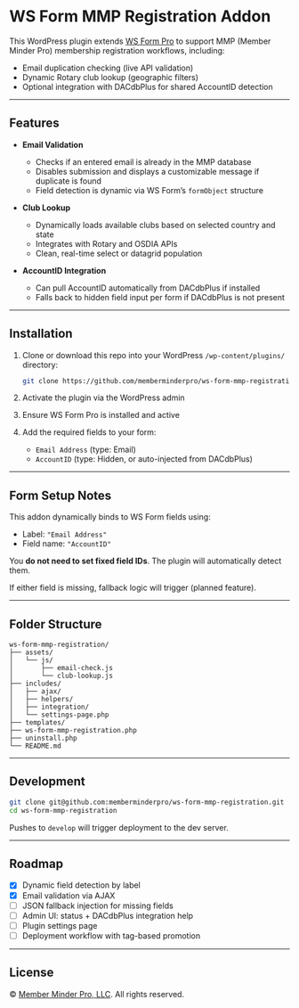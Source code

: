 # WS Form MMP Registration Addon

This WordPress plugin extends [WS Form Pro](https://wsform.com) to support MMP (Member Minder Pro) membership registration workflows, including:

- Email duplication checking (live API validation)
- Dynamic Rotary club lookup (geographic filters)
- Optional integration with DACdbPlus for shared AccountID detection

---

## Features

- **Email Validation**
  - Checks if an entered email is already in the MMP database
  - Disables submission and displays a customizable message if duplicate is found
  - Field detection is dynamic via WS Form’s `formObject` structure

- **Club Lookup**
  - Dynamically loads available clubs based on selected country and state
  - Integrates with Rotary and OSDIA APIs
  - Clean, real-time select or datagrid population

- **AccountID Integration**
  - Can pull AccountID automatically from DACdbPlus if installed
  - Falls back to hidden field input per form if DACdbPlus is not present

---

## Installation

1. Clone or download this repo into your WordPress `/wp-content/plugins/` directory:

   ```bash
   git clone https://github.com/memberminderpro/ws-form-mmp-registration.git
   ```

2. Activate the plugin via the WordPress admin

3. Ensure WS Form Pro is installed and active

4. Add the required fields to your form:
   - `Email Address` (type: Email)
   - `AccountID` (type: Hidden, or auto-injected from DACdbPlus)

---

## Form Setup Notes

This addon dynamically binds to WS Form fields using:
- Label: `"Email Address"`  
- Field name: `"AccountID"`

You **do not need to set fixed field IDs**. The plugin will automatically detect them.

If either field is missing, fallback logic will trigger (planned feature).

---

## Folder Structure

```
ws-form-mmp-registration/
├── assets/
│   └── js/
│       ├── email-check.js
│       └── club-lookup.js
├── includes/
│   ├── ajax/
│   ├── helpers/
│   ├── integration/
│   └── settings-page.php
├── templates/
├── ws-form-mmp-registration.php
├── uninstall.php
└── README.md
```

---

## Development

```bash
git clone git@github.com:memberminderpro/ws-form-mmp-registration.git
cd ws-form-mmp-registration
```

Pushes to `develop` will trigger deployment to the dev server.

---

## Roadmap

- [x] Dynamic field detection by label
- [x] Email validation via AJAX
- [ ] JSON fallback injection for missing fields
- [ ] Admin UI: status + DACdbPlus integration help
- [ ] Plugin settings page
- [ ] Deployment workflow with tag-based promotion

---

## License

© [Member Minder Pro, LLC](https://mmpro.llc). All rights reserved.